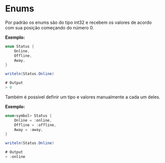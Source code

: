 # Enums

Por padrão os enums são do tipo int32 e recebem os valores de acordo com sua posição começando do número 0.

**Exemplo:**

```java
enum Status {
    Online,
    Offline,
    Away,
}

writeln(Status.Online)

# Output
> 0
```

Também é possível definir um tipo e valores manualmente a cada um deles.

**Exemplo:**

```csharp
enum<symbol> Status {
    Online = :online,
    Offline = :offline,
    Away = :away,
}

writeln(Status.Online)

# Output
> :online
```
